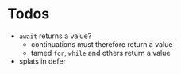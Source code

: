 Todos
=====
 * `await` returns a value?
   * continuations must therefore return a value
   * tamed `for`, `while` and others return a value
 * splats in defer
